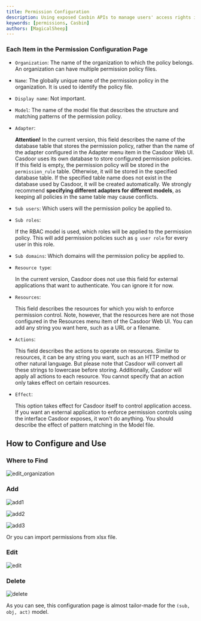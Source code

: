 ```yaml
---
title: Permission Configuration
description: Using exposed Casbin APIs to manage users' access rights in an organization
keywords: [permissions, Casbin]
authors: [MagicalSheep]
---
```

### Each Item in the Permission Configuration Page


- `Organization`: The name of the organization to which the policy belongs. An organization can have multiple permission policy files.
- `Name`: The globally unique name of the permission policy in the organization. It is used to identify the policy file.
- `Display name`: Not important.
- `Model`: The name of the model file that describes the structure and matching patterns of the permission policy.
- `Adapter`:
  
   **Attention!** In the current version, this field describes the name of the database table that stores the permission policy, rather than the name of the adapter configured in the Adapter menu item in the Casdoor Web UI. Casdoor uses its own database to store configured permission policies. If this field is empty, the permission policy will be stored in the `permission_rule` table. Otherwise, it will be stored in the specified database table. If the specified table name does not exist in the database used by Casdoor, it will be created automatically. We strongly recommend **specifying different adapters for different models**, as keeping all policies in the same table may cause conflicts.
- `Sub users`: Which users will the permission policy be applied to.
- `Sub roles`:

  If the RBAC model is used, which roles will be applied to the permission policy. This will add permission policies such as `g user role` for every user in this role.
- `Sub domains`: Which domains will the permission policy be applied to.
- `Resource type`:

   In the current version, Casdoor does not use this field for external applications that want to authenticate. You can ignore it for now.
- `Resources`:

  This field describes the resources for which you wish to enforce permission control. Note, however, that the resources here are not those configured in the Resources menu item of the Casdoor Web UI. You can add any string you want here, such as a URL or a filename.
- `Actions`:

   This field describes the actions to operate on resources. Similar to resources, it can be any string you want, such as an HTTP method or other natural language. But please note that Casdoor will convert all these strings to lowercase before storing. Additionally, Casdoor will apply all actions to each resource. You cannot specify that an action only takes effect on certain resources.
- `Effect`:

  This option takes effect for Casdoor itself to control application access. If you want an external application to enforce permission controls using the interface Casdoor exposes, it won't do anything. You should describe the effect of pattern matching in the Model file.

## How to Configure and Use

 ### Where to Find
 
   ![edit_organization](/img/permission/permission-configuration/editorganization.gif)
  
  ### Add
  
   ![add1](/img/permission/permission-configuration/add1.png)
   
   ![add2](/img/permission/permission-configuration/add2.png)
   
   ![add3](/img/permission/permission-configuration/add3.png)

   Or you can import permissions from xlsx file.

  ### Edit
  
   ![edit](/img/permission/permission-configuration/edit.gif)

  ### Delete 
  
   ![delete](/img/permission/permission-configuration/delete.gif)


As you can see, this configuration page is almost tailor-made for the `(sub, obj, act)` model.


